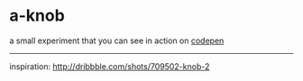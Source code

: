a-knob
======

a small experiment that you can see in action on [codepen](http://codepen.io/stryju/pen/etnqp)

---

inspiration: http://dribbble.com/shots/709502-knob-2
